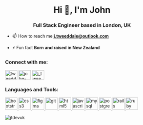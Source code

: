 <h1 align="center">Hi 👋, I'm John</h1>
<h3 align="center">Full Stack Engineer based in London, UK</h3>

- 📫 How to reach me **j.tweeddale@outlook.com**

- ⚡ Fun fact **Born and raised in New Zealand**

<h3 align="left">Connect with me:</h3>
<p align="left">
<a href="https://twitter.com/tweeddalejohn" target="blank"><img align="center" src="https://cdn.jsdelivr.net/npm/simple-icons@3.0.1/icons/twitter.svg" alt="tweeddalejohn" height="30" width="40" /></a>
<a href="https://linkedin.com/in/john-tweeddale" target="blank"><img align="center" src="https://cdn.jsdelivr.net/npm/simple-icons@3.0.1/icons/linkedin.svg" alt="john-tweeddale" height="30" width="40" /></a>
<a href="https://www.hackerrank.com/j_tweeddale" target="blank"><img align="center" src="https://cdn.jsdelivr.net/npm/simple-icons@3.0.1/icons/hackerrank.svg" alt="j_tweeddale" height="30" width="40" /></a>
</p>

<h3 align="left">Languages and Tools:</h3>
<p align="left"> <a href="https://getbootstrap.com" target="_blank"> <img src="https://devicons.github.io/devicon/devicon.git/icons/bootstrap/bootstrap-plain.svg" alt="bootstrap" width="40" height="40"/> </a> <a href="https://www.w3schools.com/css/" target="_blank"> <img src="https://devicons.github.io/devicon/devicon.git/icons/css3/css3-original-wordmark.svg" alt="css3" width="40" height="40"/> </a> <a href="https://www.figma.com/" target="_blank"> <img src="https://www.vectorlogo.zone/logos/figma/figma-icon.svg" alt="figma" width="40" height="40"/> </a> <a href="https://git-scm.com/" target="_blank"> <img src="https://www.vectorlogo.zone/logos/git-scm/git-scm-icon.svg" alt="git" width="40" height="40"/> </a> <a href="https://www.w3.org/html/" target="_blank"> <img src="https://devicons.github.io/devicon/devicon.git/icons/html5/html5-original-wordmark.svg" alt="html5" width="40" height="40"/> </a> <a href="https://developer.mozilla.org/en-US/docs/Web/JavaScript" target="_blank"> <img src="https://devicons.github.io/devicon/devicon.git/icons/javascript/javascript-original.svg" alt="javascript" width="40" height="40"/> </a> <a href="https://www.mysql.com/" target="_blank"> <img src="https://devicons.github.io/devicon/devicon.git/icons/mysql/mysql-original-wordmark.svg" alt="mysql" width="40" height="40"/> </a> <a href="https://www.postgresql.org" target="_blank"> <img src="https://devicons.github.io/devicon/devicon.git/icons/postgresql/postgresql-original-wordmark.svg" alt="postgresql" width="40" height="40"/> </a> <a href="https://rubyonrails.org" target="_blank"> <img src="https://devicons.github.io/devicon/devicon.git/icons/rails/rails-original-wordmark.svg" alt="rails" width="40" height="40"/> </a> <a href="https://www.ruby-lang.org/en/" target="_blank"> <img src="https://devicons.github.io/devicon/devicon.git/icons/ruby/ruby-original-wordmark.svg" alt="ruby" width="40" height="40"/> </a> </p>

<p><img align="center" src="https://github-readme-stats.vercel.app/api/top-langs?username=jtdevuk&show_icons=true&locale=en&layout=compact" alt="jtdevuk" /></p>
